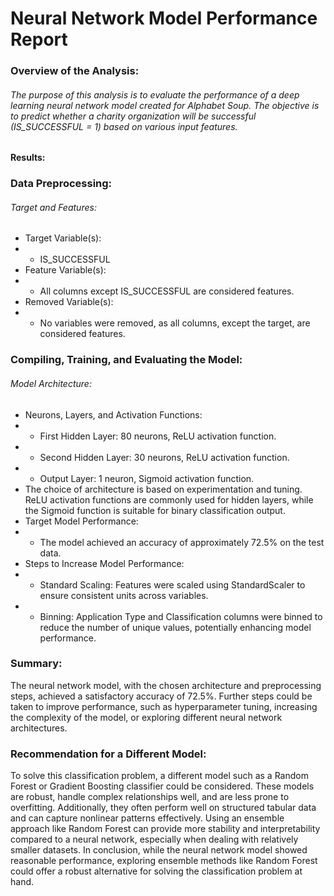 # Neural Network Model Performance Report
### Overview of the Analysis:
###### The purpose of this analysis is to evaluate the performance of a deep learning neural network model created for Alphabet Soup. The objective is to predict whether a charity organization will be successful (IS_SUCCESSFUL = 1) based on various input features.
#### Results:
### Data Preprocessing:
###### Target and Features:
- Target Variable(s):
-   - IS_SUCCESSFUL
- Feature Variable(s):
-   - All columns except IS_SUCCESSFUL are considered features.
- Removed Variable(s):
-   - No variables were removed, as all columns, except the target, are considered features.

### Compiling, Training, and Evaluating the Model:
###### Model Architecture:
- Neurons, Layers, and Activation Functions:
-   - First Hidden Layer: 80 neurons, ReLU activation function.
-   - Second Hidden Layer: 30 neurons, ReLU activation function.
-   - Output Layer: 1 neuron, Sigmoid activation function.
- The choice of architecture is based on experimentation and tuning. ReLU activation functions are commonly used for hidden layers, while the Sigmoid function is suitable for binary classification output.
- Target Model Performance:
-   - The model achieved an accuracy of approximately 72.5% on the test data.
- Steps to Increase Model Performance:
-   - Standard Scaling: Features were scaled using StandardScaler to ensure consistent units across variables.
-   - Binning: Application Type and Classification columns were binned to reduce the number of unique values, potentially enhancing model performance.

### Summary:
The neural network model, with the chosen architecture and preprocessing steps, achieved a satisfactory accuracy of 72.5%. Further steps could be taken to improve performance, such as hyperparameter tuning, increasing the complexity of the model, or exploring different neural network architectures.

### Recommendation for a Different Model:
To solve this classification problem, a different model such as a Random Forest or Gradient Boosting classifier could be considered. These models are robust, handle complex relationships well, and are less prone to overfitting. Additionally, they often perform well on structured tabular data and can capture nonlinear patterns effectively. Using an ensemble approach like Random Forest can provide more stability and interpretability compared to a neural network, especially when dealing with relatively smaller datasets.
In conclusion, while the neural network model showed reasonable performance, exploring ensemble methods like Random Forest could offer a robust alternative for solving the classification problem at hand.
